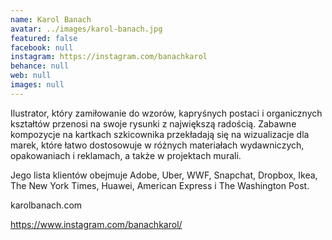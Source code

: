 ```yaml
---
name: Karol Banach
avatar: ../images/karol-banach.jpg
featured: false
facebook: null
instagram: https://instagram.com/banachkarol
behance: null
web: null
images: null
---
```

Ilustrator, który zamiłowanie do wzorów, kapryśnych postaci i organicznych kształtów przenosi na swoje rysunki z największą radością. Zabawne kompozycje na kartkach szkicownika przekładają się na wizualizacje dla marek, które łatwo dostosowuje w różnych materiałach wydawniczych, opakowaniach i reklamach, a także w projektach murali.



Jego lista klientów obejmuje Adobe, Uber, WWF, Snapchat, Dropbox, Ikea, The New York Times, Huawei, American Express i The Washington Post.



karolbanach.com

https://www.instagram.com/banachkarol/
